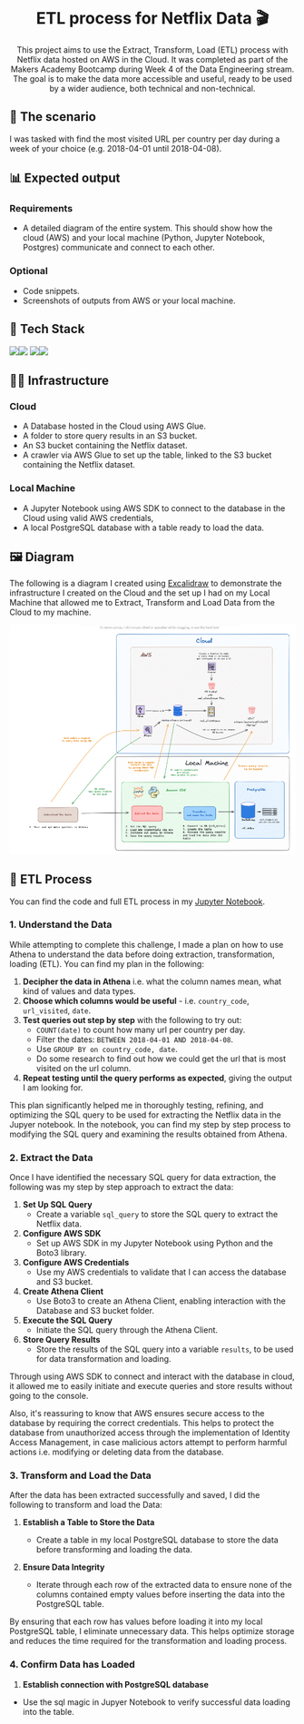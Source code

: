 <h1 align="center">
    ETL process for Netflix Data 🎬
</h1>

<p align="center">
This project aims to use the Extract, Transform, Load (ETL) process with Netflix data hosted on AWS in the Cloud. It was completed as part of the Makers Academy Bootcamp during Week 4 of the Data Engineering stream. The goal is to make the data more accessible and useful, ready to be used by a wider audience, both technical and non-technical.
</p>

## 🏡 The scenario

I was tasked with find the most visited URL per country per day during a week of your choice (e.g. 2018-04-01 until 2018-04-08).

## 📊 Expected output

### Requirements
* A detailed diagram of the entire system. This should show how the cloud (AWS) and your local machine (Python, Jupyter Notebook, Postgres) communicate and connect to each other.

### Optional
* Code snippets.
* Screenshots of outputs from AWS or your local machine.

## 🚀 Tech Stack 

 <img src="https://img.shields.io/badge/Amazon_AWS-232F3E?style=for-the-badge&logo=amazon-aws&logoColor=white"><img src="https://img.shields.io/badge/python-3670A0?style=for-the-badge&logo=python&logoColor=ffdd54"> <img src="https://img.shields.io/badge/Made%20with-Jupyter-orange?style=for-the-badge&logo=Jupyter"><img src="https://img.shields.io/badge/postgres-%23316192.svg?style=for-the-badge&logo=postgresql&logoColor=white">

 ## 👷‍♀️ Infrastructure

 ### Cloud
 * A Database hosted in the Cloud using AWS Glue.
 * A folder to store query results in an S3 bucket.
 * An S3 bucket containing the Netflix dataset.
 * A crawler via AWS Glue to set up the table, linked to the S3 bucket containing the Netflix dataset.

### Local Machine
* A Jupyter Notebook using AWS SDK to connect to the database in the Cloud using valid AWS credentials,
* A local PostgreSQL database with a table ready to load the data.

 ## 🖼️ Diagram

 The following is a diagram I created using [Excalidraw](https://excalidraw.com/) to demonstrate the infrastructure I created on the Cloud and the set up I had on my Local Machine that allowed me to Extract, Transform and Load Data from the Cloud to my machine. 

 ![A diagram showing how the ETL process was implemented. It shows a detailed diagram of how the Cloud and my local machine interacts.](./diagrams/etl_process_with_aws_diagram.png)

## 🔄 ETL Process

You can find the code and full ETL process in my [Jupyter Notebook](./etl_cloud_db_challenge.ipynb).

### 1. Understand the Data 
While attempting to complete this challenge, I made a plan on how to use Athena to understand the data before doing extraction, transformation, loading (ETL). You can find my plan in the following:
1. **Decipher the data in Athena** i.e. what the column names mean, what kind of values and data types.
2. **Choose which columns would be useful** - i.e. `country_code`, `url_visited`, `date`.
3. **Test queries out step by step** with the following to try out:
    * `COUNT(date)` to count how many url per country per day.
    * Filter the dates: `BETWEEN 2018-04-01 AND 2018-04-08`.
    * Use `GROUP BY on country_code, date`.
    * Do some research to find out how we could get the url that is most visited on the url column.
4. **Repeat testing until the query performs as expected**, giving the output I am looking for.

This plan significantly helped me in thoroughly testing, refining, and optimizing the SQL query to be used for extracting the Netflix data in the Jupyer notebook. In the notebook, you can find my step by step process to modifying the SQL query and examining the results obtained from Athena.

### 2. Extract the Data

Once I have identified the necessary SQL query for data extraction, the following was my step by step approach to extract the data:

1. **Set Up SQL Query**
    * Create a variable `sql_query` to store the SQL query to extract the Netflix data.
2. **Configure AWS SDK**
    * Set up AWS SDK in my Jupyter Notebook using Python and the Boto3 library.
3. **Configure AWS Credentials**
    * Use my AWS credentials to validate that I can access the database and S3 bucket.
4. **Create Athena Client**
    * Use Boto3 to create an Athena Client, enabling interaction with the Database and S3 bucket folder.
5. **Execute the SQL Query**
    * Initiate the SQL query through the Athena Client.
6. **Store Query Results**
    * Store the results of the SQL query into a variable `results`, to be used for data transformation and loading.

Through using AWS SDK to connect and interact with the database in cloud, it allowed me to easily initiate and execute queries and store results without going to the console. 

Also, it's reassuring to know that AWS ensures secure access to the database by requiring the correct credentials. This helps to protect the database from unauthorized access through the implementation of Identity Access Management, in case malicious actors attempt to perform harmful actions i.e. modifying or deleting data from the database.

### 3. Transform and Load the Data

After the data has been extracted successfully and saved, I did the following to transform and load the Data:

1. **Establish a Table to Store the Data**
    * Create a table in my local PostgreSQL database to store the data before transforming and loading the data.

2. **Ensure Data Integrity**
    * Iterate through each row of the extracted data to ensure none of the columns contained empty values before inserting the data into the PostgreSQL table.

By ensuring that each row has values before loading it into my local PostgreSQL table, I eliminate unnecessary data. This helps optimize storage and reduces the time required for the transformation and loading process.

### 4. Confirm Data has Loaded 

1. **Establish connection with PostgreSQL database**
* Use the sql magic in Jupyer Notebook to verify successful data loading into the table.


<!-- ## ✅ Benefits of ETL
*  -->

<!-- ## 💻 Running the notebook -->


